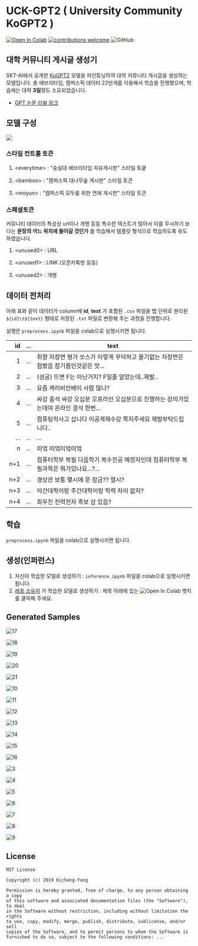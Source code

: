 # UCK-GPT2 ( University Community KoGPT2 )

[![Open In Colab](https://colab.research.google.com/assets/colab-badge.svg)](https://colab.research.google.com/drive/1p6DIxsesi3eJNPwFwvMw0MeM5LkSGoPW?usp=sharing)	[![contributions welcome](https://img.shields.io/badge/contributions-welcome-brightgreen.svg?style=flat)](https://github.com/jason9693/UCK-GPT2/issues)	![GitHub](https://img.shields.io/github/license/jason9693/UCK-GPT2)

## 대학 커뮤니티 게시글 생성기

SKT-AI에서 공개한 [KoGPT2](https://github.com/SKT-AI/KoGPT2) 모델을 파인튜닝하여 대학 커뮤니티 게시글을 생성하는 모델입니다. 총 에브리타임, 캠퍼스픽 데이터 22만개를 이용해서 학습을 진행했으며, 학습에는 대략 **3일**정도 소요되었습니다.

* [GPT 논문 리뷰 링크](https://www.notion.so/Improve-Language-Understanding-by-Generative-Pre-Training-GPT-afb4b5ef6e984961ac022b700c152b6b)

## 모델 구성

![](https://www.notion.so/image/https%3A%2F%2Fs3-us-west-2.amazonaws.com%2Fsecure.notion-static.com%2F0f67986e-9fca-43e4-97a4-c9631633d547%2Feta.png?table=block&id=fc40fe7f-abeb-4f6e-bc9b-651186c0bc77&width=3200&cache=v2)

### 스타일 컨트롤 토큰

1. \<everytime> : "숭실대 에브리타임 자유게시판" 스타일 토킅

2. \<bamboo> : "캠퍼스픽 대나무숲 게시판" 스타일 토큰

3. \<moyun> : "캠퍼스픽 모두를 위한 연애 게시판" 스타일 토큰

### 스페셜토큰

커뮤니티 데이터의 특성상 url이나 개행 등등 특수한 텍스트가 많아서 이를 무시하기 보다는 **문장의 어느 위치에 들어갈 것인가** 를 학습해서 템플릿 형식으로 학습하도록 유도하였습니다.

1. \<unused0\> : URL

2. \<unused1\> : LINK (오픈카톡방 등등)

3. \<unused2\> : 개행 

## 데이터 전처리

아래 표와 같이 데이터가 column에 **id**, **text** 가 포함된 `.csv` 파일을 탭 단위로 분리된 `${id}\t${text}` 형태로 저장된 `.txt` 파일로 변환해 주는 과정을 진행합니다.

실행은 `preprocess.ipynb` 파일을 colab으로 실행시키면 됩니다.

|   id | ...  | text                                                         |
| ---: | :--- | ------------------------------------------------------------ |
|    1 | ...  | 취향 자장면 평가 쏘스가 이렇게 꾸덕하고 물기없는 자장면은 첨봤음 참기름인것같은 맛... |
|    2 | ...  | (성공) 뜨면 F는 아닌거지? F일줄 알았는데..제발..             |
|    3 | ...  | 요즘 케리비안베이 사람 많나?                                 |
|    4 | ...  | 싸강 출석 싸강 오십분 오프라인 오십분으로 진행하는 강의가있는데여 온라인 결석 한번... |
|    5 | ...  | 컴퓨팅적사고 삽니다 이공계재수강 쪽지주세요 제발부탁드립니다.. |
|  ... | ...  | ...                                                          |
|    n | ...  | 미엌 미엌미엌미엌                                            |
|  n+1 | ...  | 컴퓨터학부 복필 다음학기 복수전공 예정자인데 컴퓨터학부 복필과목은 뭐가있나요...?... |
|  n+2 | ...  | 경상관 보통 몇시에 문 잠금?? 열시?                           |
|  n+3 | ...  | 야간대학이랑 주간대학이랑 학력 차이 없지?                    |
|  n+4 | ...  | 최우진 전력전자 족보 삼 있음?                                |

## 학습

 `preprocess.ipynb` 파일을 colab으로 실행시키면 됩니다.

## 생성(인퍼런스)

1. 자신이 학습한 모델로 생성하기 :  `inference.ipynb` 파일을 colab으로 실행시키면 됩니다.
2. [레포 소유자](https://github.com/jason9693) 가 학습한 모델로 생성하기 : 제목 아래에 있는 ![Open In Colab](https://colab.research.google.com/assets/colab-badge.svg) 뱃지를 클릭해 주세요.

## Generated Samples

![17](README.assets/screenshot17-5138823.png)

![18](README.assets/screenshot18-5138823.png)

![19](README.assets/screenshot19-5138823.png)

![20](README.assets/screenshot20-5138823.png)

![21](README.assets/screenshot21-5138823.png)

![10](README.assets/screenshot10-5138823.png)

![11](README.assets/screenshot11-5138823.png)

![12](README.assets/screenshot12-5138823.png)

![13](README.assets/screenshot13-5138823.png)

![14](README.assets/screenshot14-5138823.png)

![15](README.assets/screenshot15-5138823.png)

![16](README.assets/screenshot16-5138823.png)

![3](README.assets/screenshot3-5138823.png)

![4](README.assets/screenshot4-5138823.png)

![5](README.assets/screenshot5-5138823.png)

![6](README.assets/screenshot6-5138823.png)

![7](README.assets/screenshot7-5138823.png)

![8](README.assets/screenshot8-5138823.png)

![9](README.assets/screenshot9-5138823.png)

## License

```
MIT License

Copyright (c) 2019 Kichang-Yang

Permission is hereby granted, free of charge, to any person obtaining a copy
of this software and associated documentation files (the "Software"), to deal
in the Software without restriction, including without limitation the rights
to use, copy, modify, merge, publish, distribute, sublicense, and/or sell
copies of the Software, and to permit persons to whom the Software is
furnished to do so, subject to the following conditions: ...
```

